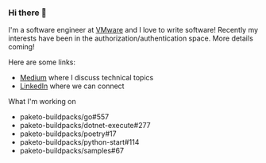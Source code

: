 ### Hi there 👋

I'm a software engineer at [VMware](https://www.vmware.com/) and I love to write software!
Recently my interests have been in the authorization/authentication space. More details coming!

Here are some links:
- [Medium](https://joshuatcasey.medium.com/) where I discuss technical topics
- [LinkedIn](https://www.linkedin.com/in/joshuatcasey/) where we can connect

What I'm working on
- paketo-buildpacks/go#557
- paketo-buildpacks/dotnet-execute#277
- paketo-buildpacks/poetry#17
- paketo-buildpacks/python-start#114
- paketo-buildpacks/samples#67

